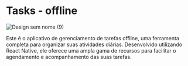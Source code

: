 # Tasks - offline

![Design sem nome (9)](https://github.com/joaoaugusto543/tasks-offline/assets/119535029/5b10a6b6-e2dd-49fb-9bcd-3fbc46f47da8)

Este é o aplicativo de gerenciamento de tarefas offline, uma ferramenta completa para organizar suas atividades diárias. Desenvolvido utilizando React Native, ele oferece uma ampla gama de recursos para facilitar o agendamento e acompanhamento das suas tarefas.
